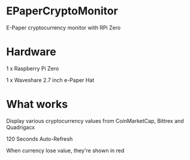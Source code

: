 # EPaperCryptoMonitor
E-Paper cryptocurrency monitor with RPi Zero

# Hardware
1 x Raspberry Pi Zero

1 x Waveshare 2.7 inch e-Paper Hat


# What works
Display various cryptocurrency values from CoinMarketCap, Bittrex and Quadrigacx

120 Seconds Auto-Refresh

When currency lose value, they're shown in red
